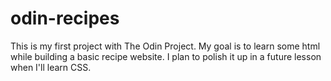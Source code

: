 # odin-recipes
This is my first project with The Odin Project. My goal is to learn some html while building a basic recipe website. I plan to polish it up in a future lesson when I'll learn CSS.
